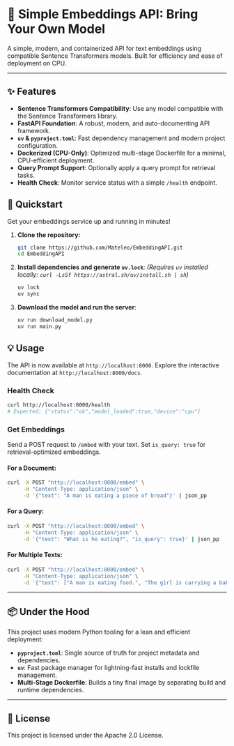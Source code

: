 # 🧠 Simple Embeddings API: Bring Your Own Model

A simple, modern, and containerized API for text embeddings using compatible Sentence Transformers models. Built for
efficiency and ease of deployment on CPU.

---

## ✨ Features

- **Sentence Transformers Compatibility**: Use any model compatible with the Sentence Transformers library.
- **FastAPI Foundation**: A robust, modern, and auto-documenting API framework.
- **`uv` & `pyproject.toml`**: Fast dependency management and modern project configuration.
- **Dockerized (CPU-Only)**: Optimized multi-stage Dockerfile for a minimal, CPU-efficient deployment.
- **Query Prompt Support**: Optionally apply a query prompt for retrieval tasks.
- **Health Check**: Monitor service status with a simple `/health` endpoint.

## 🚀 Quickstart

Get your embeddings service up and running in minutes!

1.  **Clone the repository:**

    ```bash
    git clone https://github.com/Mateleo/EmbeddingAPI.git
    cd EmbeddingAPI
    ```

2.  **Install dependencies and generate `uv.lock`**: _(Requires `uv` installed locally: `curl -LsSf https://astral.sh/uv/install.sh | sh`)_

    ```bash
    uv lock
    uv sync
    ```

3.  **Download the model and run the server**:

    ```bash
    uv run download_model.py
    uv run main.py
    ```

## 💡 Usage

The API is now available at `http://localhost:8000`. Explore the interactive documentation at
`http://localhost:8000/docs`.

### Health Check

```bash
curl http://localhost:8000/health
# Expected: {"status":"ok","model_loaded":true,"device":"cpu"}
```

### Get Embeddings

Send a POST request to `/embed` with your text. Set `is_query: true` for retrieval-optimized embeddings.

#### For a Document:

```bash
curl -X POST "http://localhost:8000/embed" \
     -H "Content-Type: application/json" \
     -d '{"text": "A man is eating a piece of bread"}' | json_pp
```

#### For a Query:

```bash
curl -X POST "http://localhost:8000/embed" \
     -H "Content-Type: application/json" \
     -d '{"text": "What is he eating?", "is_query": true}' | json_pp
```

#### For Multiple Texts:

```bash
curl -X POST "http://localhost:8000/embed" \
     -H "Content-Type: application/json" \
     -d '{"text": ["A man is eating food.", "The girl is carrying a baby."]}' | json_pp
```

---

## 📦 Under the Hood

This project uses modern Python tooling for a lean and efficient deployment:

- **`pyproject.toml`**: Single source of truth for project metadata and dependencies.
- **`uv`**: Fast package manager for lightning-fast installs and lockfile management.
- **Multi-Stage Dockerfile**: Builds a tiny final image by separating build and runtime dependencies.

---

## 📄 License

This project is licensed under the Apache 2.0 License.
